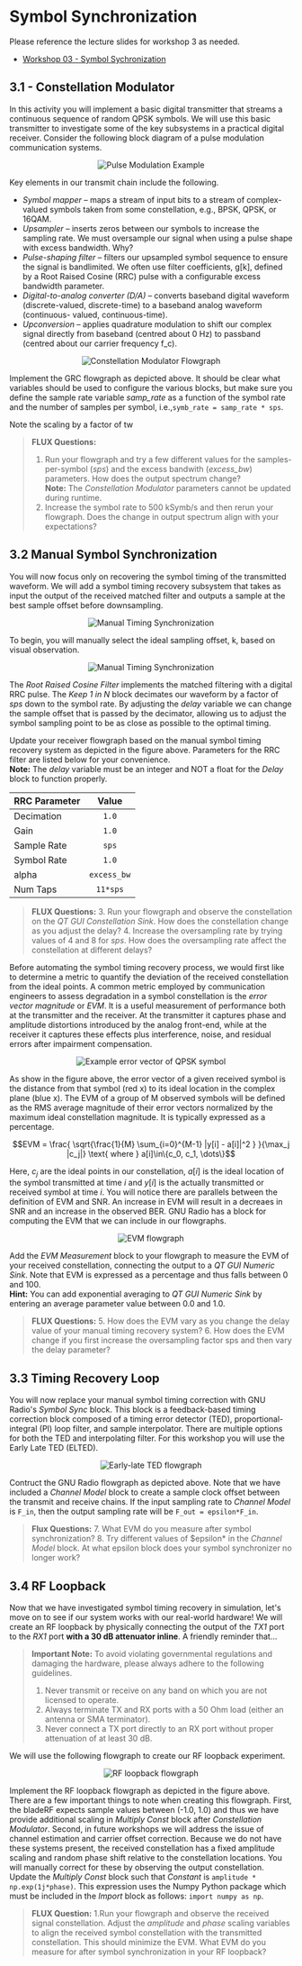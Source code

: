 # Symbol Synchronization

Please reference the lecture slides for workshop 3 as needed.

* [Workshop 03 - Symbol Sychronization](https://canvas.lms.unimelb.edu.au/courses/151467/pages/workshop-03-symbol-synchronization?module_item_id=4520655)

## 3.1 - Constellation Modulator

In this activity you will implement a basic digital transmitter that streams a
continuous sequence of random QPSK symbols. We will use this basic transmitter
to investigate some of the key subsystems in a practical digital receiver.
Consider the following block diagram of a pulse modulation communication
systems.

<div align="center">

![Pulse Modulation Example](images/w3_1_pulse_mod.png)

</div>

Key elements in our transmit chain include the following.

* *Symbol mapper* – maps a stream of input bits to a stream of complex-valued
symbols taken from some constellation, e.g., BPSK, QPSK, or 16QAM.
* *Upsampler* – inserts zeros between our symbols to increase the sampling
rate. We must oversample our signal when using a pulse shape with excess
bandwidth. Why?
* *Pulse-shaping filter* – filters our upsampled symbol sequence to ensure
the signal is bandlimited. We often use filter coefficients, g[k], defined by
a Root Raised Cosine (RRC) pulse with a configurable excess bandwidth
parameter.
* *Digital-to-analog converter (D/A)* – converts baseband digital waveform
(discrete-valued, discrete-time) to a baseband analog waveform (continuous-
valued, continuous-time).
* *Upconversion* – applies quadrature modulation to shift our complex signal
directly from baseband (centred about 0 Hz) to passband (centred about our
carrier frequency f_c).

<div align="center">

![Constellation Modulator Flowgraph](images/w3_1_flowgraph.png)

</div>

Implement the GRC flowgraph as depicted above. It should be clear what variables
should be used to configure the various blocks, but make sure you define the
sample rate variable *samp_rate* as a function of the symbol rate and the
number of samples per symbol, i.e.,`symb_rate = samp_rate * sps`.

Note the
scaling by a factor of tw

> **FLUX Questions:**
> 1. Run your flowgraph and try a few different values for the
>    samples-per-symbol (*sps*) and the excess bandwith (*excess_bw*)
>    parameters. How does the output spectrum change?
>    <br>**Note:** The *Constellation Modulator* parameters cannot be
>    updated during runtime.
> 2. Increase the symbol rate to 500 kSymb/s and then rerun your flowgraph.
>    Does the change in output spectrum align with your expectations?

## 3.2 Manual Symbol Synchronization

You will now focus only on recovering the symbol timing of the transmitted
waveform. We will add a symbol timing recovery subsystem that takes as input
the output of the received matched filter and outputs a sample at the best
sample offset before downsampling.

<div align="center">

![Manual Timing Synchronization](images/w3_manual_block.png)

</div>

To begin, you will manually select the ideal sampling offset, k, based on
visual observation.

<div align="center">

![Manual Timing Synchronization](images/w3_2_flowgraph.png)

</div>

The *Root Raised Cosine Filter* implements the matched filtering with a digital
RRC pulse. The *Keep 1 in N* block decimates our waveform by a factor of *sps*
down to the symbol rate. By adjusting the *delay* variable we can change the
sample offset that is passed by the decimator, allowing us to adjust the symbol
sampling point to be as close as possible to the optimal timing.

Update your receiver flowgraph based on the manual symbol timing recovery
system as depicted in the figure above. Parameters for the RRC filter are listed
below for your convenience.
<br>**Note:** The *delay* variable must be an integer and NOT a float for the
*Delay* block to function properly.


| RRC Parameter |    Value    |
| ------------- | :---------: |
| Decimation    |    `1.0`    |
| Gain          |    `1.0`    |
|Sample Rate    |    `sps`    |
| Symbol Rate   |    `1.0`    |
| alpha         | `excess_bw` |
| Num Taps      |   `11*sps`  |

> **FLUX Questions:**
> 3. Run your flowgraph and observe the constellation on the *QT GUI
>    Constellation Sink*. How does the constellation change as you adjust the
>    delay?
> 4. Increase the oversampling rate by trying values of 4 and 8 for *sps*. How
>    does the oversampling rate affect the constellation at different delays?

Before automating the symbol timing recovery process, we would first like to
determine a metric to quantify the deviation of the received constellation from
the ideal points. A common metric employed by communication engineers to
assess degradation in a symbol constellation is the *error vector magnitude* or
*EVM*. It is a useful measurement of performance both at the transmitter and
the receiver. At the transmitter it captures phase and amplitude distortions
introduced by the analog front-end, while at the receiver it captures these
effects plus interference, noise, and residual errors after impairment
compensation.

<div align="center">

![Example error vector of QPSK symbol](images/w3_error_vector.png)

</div>

As show in the figure above, the error vector of a given received symbol is the
distance from that symbol (red x) to its ideal location in the complex plane
(blue x). The EVM of a group of M observed symbols will be defined as the RMS
average magnitude of their error vectors normalized by the maximum ideal
constellation magnitude. It is typically expressed as a percentage.

```math
EVM = \frac{ \sqrt{\frac{1}{M} \sum_{i=0}^{M-1} |y[i] - a[i]|^2 } }{\max_j |c_j|} \text{ where } a[i]\in\{c_0, c_1, \dots\}
```

Here, $c_j$ are the ideal points in our constellation, $a[i]$ is the ideal
location of the symbol transmitted at time $i$ and $y[i]$ is the actually
transmitted or received symbol at time $i$. You will notice there are parallels
between the definition of EVM and SNR. An increase in EVM will result in a
decreaes in SNR and an increase in the observed BER. GNU Radio has a block for
computing the EVM that we can include in our flowgraphs.

<div align="center">

![EVM flowgraph](images/w3_2b_flowgraph.png)

</div>

Add the *EVM Measurement* block to your flowgraph to measure the
EVM of your received constellation, connecting the output to a *QT GUI
Numeric Sink*. Note that EVM is expressed as a percentage and thus falls
between 0 and 100.
<br>**Hint:** You can add exponential averaging to *QT GUI Numeric Sink* by
entering an average parameter value between 0.0 and 1.0.

> **FLUX Questions:**
> 5. How does the EVM vary as you change the delay value of your manual timing
>    recovery system?
> 6. How does the EVM change if you first increase the oversampling factor sps
>    and then vary the delay parameter?

## 3.3 Timing Recovery Loop

You will now replace your manual symbol timing correction with GNU Radio's
*Symbol Sync* block. This block is a feedback-based timing correction block
composed of a timing error detector (TED), proportional-integral (PI) loop
filter, and sample interpolator. There are multiple options for both the TED
and interpolating filter. For this workshop you will use the Early Late TED
(ELTED).

<div align="center">

![Early-late TED flowgraph](images/w3_3_flowgraph.png)

</div>

Contruct the GNU Radio flowgraph as depicted above. Note that we have included
a *Channel Model* block to create a sample clock offset between the transmit
and receive chains. If the input sampling rate to *Channel Model* is `F_in`,
then the output sampling rate will be `F_out = epsilon*F_in`.

> **Flux Questions:**
> 7. What EVM do you measure after symbol synchronization?
> 8. Try different values of $epsilon* in the *Channel Model* block. At what
>    epsilon block does your symbol synchronizer no longer work?

## 3.4 RF Loopback

Now that we have investigated symbol timing recovery in simulation, let's move
on to see if our system works with our real-world hardware! We will create an
RF loopback by physically connecting the output of the *TX1* port to the *RX1*
port **with a 30 dB attenuator inline**. A friendly reminder that...

> **Important Note:** To avoid violating governmental regulations and damaging
> the hardware, please always adhere to the following guidelines.
> 1. Never transmit or receive on any band on which you are not licensed to
>    operate.
> 2. Always terminate TX and RX ports with a 50 Ohm load (either an antenna or
>    SMA terminator).
> 3. Never connect a TX port directly to an RX port without proper attenuation
>    of at least 30 dB.

We will use the following flowgraph to create our RF loopback experiment.

<div align="center">

![RF loopback flowgraph](images/w3_4_flowgraph.png)

</div>

Implement the RF loopback flowgraph as depicted in the figure above. There are
a few important things to note when creating this flowgraph. First, the bladeRF
expects sample values between (-1.0, 1.0) and thus we have provide additional
scaling in *Multiply Const* block after *Constellation Modulator*. Second, in
future workshops we will address the issue of channel estimation and carrier
offset correction. Because we do not have these systems present, the received
constellation has a fixed amplitude scaling and random phase shift relative to
the constellation locations. You will manually correct for these by observing
the output constellation. Update the *Multiply Const* block such that
*Constant* is `amplitude * np.exp(1j*phase)`. This expression uses the Numpy
Python package which must be included in the *Import* block as follows:
`import numpy as np`.

> **FLUX Question:**
> 1.Run your flowgraph and observe the received signal constellation. Adjust
> the *amplitude* and *phase* scaling variables to align the received symbol
> constellation with the transmitted constellation. This should minimize the
> EVM. What EVM do you measure for after symbol synchronization in your RF
> loopback?
